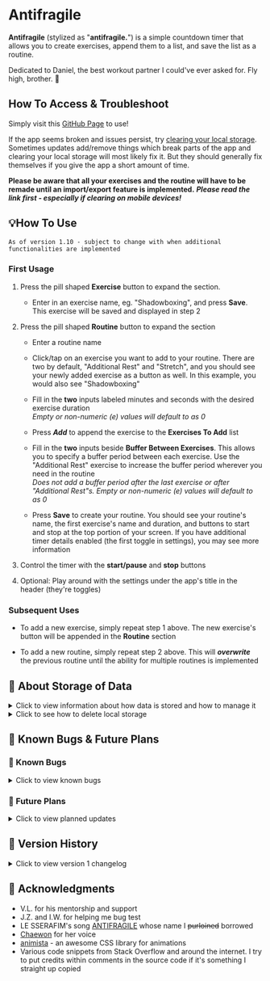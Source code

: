 # Antifragile

**Antifragile** (stylized as "**antifragile.**") is a simple countdown timer that allows you to create exercises, append them to a list, and save the list as a routine.

Dedicated to Daniel, the best workout partner I could've ever asked for. Fly high, brother. 🦉

## How To Access & Troubleshoot

Simply visit this [GitHub Page](https://sherwin-leung.github.io/antifragile/) to use!

If the app seems broken and issues persist, try [clearing your local storage](https://github.com/sherwin-leung/antifragile?tab=readme-ov-file#-about-storage-of-data). Sometimes updates add/remove things which break parts of the app and clearing your local storage will most likely fix it. But they should generally fix themselves if you give the app a short amount of time.

**Please be aware that all your exercises and the routine will have to be remade until an import/export feature is implemented.** ***Please read the link first - especially if clearing on mobile devices!***

## 💡How To Use

`
As of version 1.10 - subject to change with when additional functionalities are implemented
`

### First Usage

1. Press the pill shaped **Exercise** button to expand the section.
   * Enter in an exercise name, eg. "Shadowboxing", and press **Save**. This exercise will be saved and displayed in step 2

2. Press the pill shaped **Routine** button to expand the section
   * Enter a routine name

   * Click/tap on an exercise you want to add to your routine. There are two by default, "Additional Rest" and "Stretch", and you should see your newly added exercise as a button as well. In this example, you would also see "Shadowboxing"

   * Fill in the **two** inputs labeled minutes and seconds with the desired exercise duration
     <br>_Empty or non-numeric (e) values will default to as 0_

   * Press _**Add**_ to append the exercise to the **Exercises To Add** list

   * Fill in the **two** inputs beside **Buffer Between Exercises**. This allows you to specify a buffer period between each exercise. Use the "Additional Rest" exercise to increase the buffer period wherever you need in the routine
     <br>_Does not add a buffer period after the last exercise or after "Additional Rest"s. Empty or non-numeric (e) values will default to as 0_

   * Press **Save** to create your routine. You should see your routine's name, the first exercise's name and duration, and buttons to start and stop at the top portion of your screen. If you have additional timer details enabled (the first toggle in settings), you may see more information
     
3. Control the timer with the **start/pause** and **stop** buttons

4. Optional: Play around with the settings under the app's title in the header (they're toggles)

### Subsequent Uses

* To add a new exercise, simply repeat step 1 above. The new exercise's button will be appended in the **Routine** section

* To add a new routine, simply repeat step 2 above. This will _**overwrite**_ the previous routine until the ability for multiple routines is implemented

## 💾 About Storage of Data

<details>
  
<summary>Click to view information about how data is stored and how to manage it</summary>

There is currently no database storage associated with this app. Exercises and routines are stored in the user's device's **local storage**.

While state and exercises/routines persist through each visit, be aware that they _will_ be deleted if a user manually clears their cookies/site data on a **desktop** or **mobile**.

There may be a case where users may want to manually delete their data associated with Antifragile (nothing sensitive is saved, just exercises/routines).

At the moment, there is no functionality to clear existing exerises on the timer, only the ability to add new ones. Additionally, currently creating a new routine only overwrites the previous one, and there is no ability to remove it.

There are plans to implement functionalities to allow users to delete existing exercises and routines in the future, but in the mean time, users using the [timer](https://sherwin-leung.github.io/antifragile/) can delete their associated data (and thus starting the timer with a fresh slate) with the following steps:

</details>

<details>

<summary>Click to see how to delete local storage</summary>
  
### 🖥️ Desktop

_On desktop, you can delete local storage for a site directly without erasing all your cookies._
1. Press **F12** to access dev tools **while on the timer's page**
2. Click the **Application** tab
3. Expand **Local storage** under the _Storage_ category
4. Click on `https://sherwin-leung.github.io`
5. Click the **Ø** symbol next to the filter bar to clear all data

### 📱 Mobile

* Simply clear your browser's cookies/site data. ***Keep in mind that this will probably sign you out of any sites you've signed into on your phone's browser and clear other preferences unless you have a way to explicitly only clear Antifragile's site data!***

</details>

## 👀 Known Bugs & Future Plans

### 🐛 Known Bugs

<details>

<summary>Click to view known bugs</summary>

* 0 (zero) is considered a number to count down a full second for.
  <br>What should happen: 3.. 2.. 1.. 0 ding!
  <br>What happens right now: 3.. 2.. 1.. 0.. ding!

</details>

### 🔮 Future Plans
 
<details>

<summary>Click to view planned updates</summary>

Listed roughly in order of priority, but subject to change

* Ability to delete exercises
* Sort excercise buttons by alphabetical order

* Store and load multiple routines

* Ability to export data to a JSON file

</details>

## 📄 Version History

<details>

<summary>Click to view version 1 changelog</summary>

* v1.10
  * Added the ability to insert a buffer period (duration-based, just like with exercises) between exercises in a routine. Will not add a buffer period after the last exercise or after "Additional Rest"s.

* v1.09
  * Visual improvements: animated gradients on some buttons, sections expanding/collapsing instead of appearing/disappearing instantly

* v1.08
  * Added ability to toggle on/off sounds for the timer. A sound plays when you successfully complete the entire routine (all exercises finished without quitting - pausing is okay though) and a sound plays when you stop the routine. Looking to add a sound that plays in between exercises for the routine soon.
 
* v1.07
  * Added ability to toggle on/off extra details related to currently loaded routine in the timer (how many exercises left, which exercise is coming up next, and full exercise list). Instructions view can be toggled on and off as well

* v1.06
  * Added visual feedback when trying to save a duplicate exercise and made the successful save feedback flashier

* v1.05
  * Added visual feedback when trying to save an exercise or routine without inputting a name or a routine with no exercises in its list

* v1.04
  * Added some initial visual feedback to the user when they successfully save exercises and/or routines. More visual feedback to come!

* v1.03
  * Consolidated play/pause/resume functionalities into one button, instead of play and pause/resume

* v1.02
   * Implemented pause/resume button and functionality

* v1.01
   * Fixed bug with out of bounds values for duration inputs

* v1.0
   * Initial Release
  
</details>

## 🙏 Acknowledgments

* V.L. for his mentorship and support
* J.Z. and I.W. for helping me bug test
* LE SSERAFIM's song [ANTIFRAGILE](https://youtu.be/pyf8cbqyfPs) whose name I ~~purloined~~ borrowed
* [Chaewon](https://www.instagram.com/_chaechae_1/?hl=en) for her voice
* [animista](https://animista.net/) - an awesome CSS library for animations
* Various code snippets from Stack Overflow and around the internet. I try to put credits within comments in the source code if it's something I straight up copied
